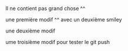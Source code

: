 Il ne contient pas grand chose ^^

une première modif ^^ avec un deuxième smiley

une deuxième modif

ume troisième modif pour tester le git push

